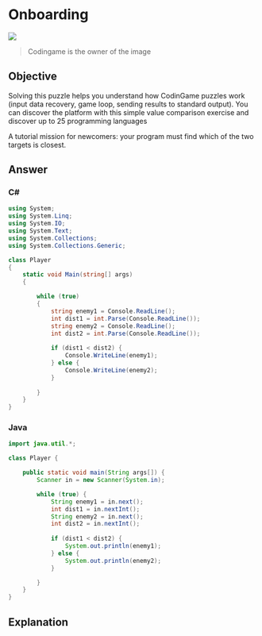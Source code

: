 # Onboarding

![](https://static.codingame.com/servlet/fileservlet?id=4769224417384&format=puzzle_cover)

> Codingame is the owner of the image
>

## Objective



Solving this puzzle helps you understand how CodinGame puzzles work (input data recovery, game loop, sending results to standard output). You can discover the platform with this simple value comparison exercise and discover up to 25 programming languages 

A tutorial mission for newcomers: your program must find which of the two targets is closest. 



## Answer



### C#

``````C#
using System;
using System.Linq;
using System.IO;
using System.Text;
using System.Collections;
using System.Collections.Generic;

class Player
{
    static void Main(string[] args)
    {

        while (true)
        {
            string enemy1 = Console.ReadLine();
            int dist1 = int.Parse(Console.ReadLine());
            string enemy2 = Console.ReadLine();
            int dist2 = int.Parse(Console.ReadLine());
            
            if (dist1 < dist2) {
                Console.WriteLine(enemy1);
            } else {
                Console.WriteLine(enemy2);
            }
            
        }
    }
}
``````





### Java

``````Java
import java.util.*;

class Player {

    public static void main(String args[]) {
        Scanner in = new Scanner(System.in);

        while (true) {
            String enemy1 = in.next();
            int dist1 = in.nextInt();
            String enemy2 = in.next();
            int dist2 = in.nextInt();
            
            if (dist1 < dist2) {
                System.out.println(enemy1);
            } else {
                System.out.println(enemy2);
            }

        }
    }
}
``````



## Explanation

